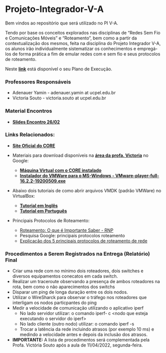# Projeto-Integrador-V-A

Bem vindos ao repositório que será utilizado no PI V-A.

Tendo por base os conceitos explorados nas disciplinas de “Redes Sem Fio e Comunicações Móveis” e “Roteamento”, bem como a partir da contextualização dos mesmos, feita na disciplina do Projeto Integrador V-A, os alunos irão individualmente sistematizar os conhecimentos e empregá-los de forma prática a fim de emular redes com e sem fio e seus protocolos de roteamento.

Neste **[link](https://docs.google.com/document/d/1gXFWOfzcvUY6TXPFpbDA4SVsfwe5ZKol7v9w8nf8ivg/edit?usp=sharing)** está disponível o seu Plano de Execução.

### Professores Responsáveis

* Adenauer Yamin - adenauer.yamin at ucpel.edu.br
* Victoria Souto - victoria.souto at ucpel.edu.br

### Material Encontros

* **[Slides Encontro 26/02](https://drive.google.com/file/d/1xeK9NlUdIgcdJCZnduJuT-v1HL8brV0g/view?usp=sharing)**

### Links Relacionados:

* **[Site Oficial do CORE](https://www.nrl.navy.mil/Our-Work/Areas-of-Research/Information-Technology/NCS/CORE/)**

* Materiais para download disponíveis na **[área da profa. Victoria](https://drive.google.com/drive/u/0/folders/1Br5WRXvqyvaAPmqad2RnRHZbGuk88Mtm)** no Google:
  * **[Máquina Virtual com o CORE instalado](https://drive.google.com/file/d/11VVABrhvjM7RNeLUvg92XlbPjTp0r_fj/view?usp=sharing)**
  * **[Instalador do VMWare para o MS-Windows - VMware-player-full-16.2.2-19200509.exe](https://drive.google.com/file/d/1PBE5Jm_TWVtyvRX8ZrJPMqYdbHbT51Ne/view?usp=sharing)**

* Abaixo dois tutoriais de como abrir arquivos VMDK (padrão VMWare) no VirtualBox:
  * **[Tutorial em Inglês](https://techathlon.com/how-to-run-a-vmdk-file-in-oracle-virtualbox/)**
  * **[Tutorial em Português](https://appleglitz.com/portuguese/como-abrir-um-arquivo-vmdk-no-virtualbox/)**

* Principais Protocolos de Roteamento:
  * [Roteamento: O que é Importante Saber - RNP](https://memoria.rnp.br/newsgen/9705/n1-1.html)
  * Pesquisa Google: principais protocolos roteamento
  * [Explicação dos 5 principais protocolos de roteamento de rede](https://fiodevida.com/explicacao-dos-5-principais-protocolos-de-roteamento-de-rede/)


### Procedimentos a Serem Registrados na Entrega (Relatório) Final

* Criar uma rede com no mínimo dois roteadores, dois switches e diversos equipamentos conecatos em cada switch.
* Realizar um traceroute observando a presença de ambos roteadores na rota, bem como o não aparecimentos dos switchs
* Disparar um ping de longa duração entre os dois nodos.
* Utilizar o WireSharck para observar o tráfego nos roteadores que interligam os nodos particpantes do ping
* Medir a velocidade de comunicação utilizando o aplicativo iperf
   * No lado servidor utilizar: o comando iperf- c \<nodo que esteja executando o servidor do iperf\>
   * No lado cliente (outro nodo) utilizar: o comando iperf -s
   * Trocar a latência da rede incluindo atrasos (por exemplo 10 ms) e medindo a velocidade antes e depois da inclusão dos atrasos.
* **IMPORTANTE:** A lista de procedimentos será complementada pela Profa. Victória Souto após a aula de 11/04/2022, segunda-feira.
